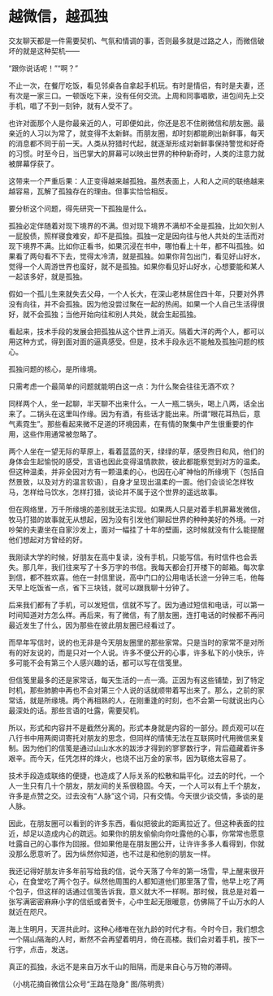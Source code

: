 # 越微信，越孤独

交友聊天都是一件需要契机、气氛和情调的事，否则最多就是过路之人，而微信破坏的就是这种契机—— 

“跟你说话呢！”“啊？” 

不止一次，在餐厅吃饭，看见邻桌各自拿起手机玩。有时是情侣，有时是夫妻，还有次是一家三口。一顿饭吃下来，没有任何交流。上周和同事唱歌，进包间先上交手机，唱了不到一刻钟，就有人受不了。 

也许对面那个人是你最亲近的人，可即便如此，你还是忍不住刷微信和朋友圈。最亲近的人习以为常了，就变得不太新鲜。而朋友圈，却时刻都能刷出新鲜事，每天的消息都不同于前一天。人类从狩猎时代起，就逐渐形成对新鲜事保持警觉和好奇的习惯。时至今日，当巴掌大的屏幕可以映出世界的种种新奇时，人类的注意力就被屏幕俘获了。 

这带来一个严重后果：人正变得越来越孤独。虽然表面上，人和人之间的联络越来越容易，瓦解了孤独存在的理由。但事实恰恰相反。 

要分析这个问题，得先研究一下孤独是什么。 

孤独必定伴随着对现下境界的不满。但对现下境界不满却不全是孤独，比如欠别人一屁股债，照样寝食难安，却不是孤独。孤独一定是因向往与他人共处的生活而对现下境界不满。比如你正看书，如果沉浸在书中，哪怕看上十年，都不叫孤独。如果看了两句看不下去，觉得太冷清，就是孤独。如果你背包出门，看见好山好水，觉得一个人周游世界也蛮好，就不是孤独。如果你看见好山好水，心想要能和某人一起该多好，就是孤独。 

假如一个孤儿生来就失去父母，一个人长大，在深山老林居住四十年，只要对外界没有向往，并不会孤独。因为他没尝过聚在一起的热闹。如果一个人自己生活得很好，就不会孤独；当他开始向往和别人共处，就会生起孤独。 

看起来，技术手段的发展会把孤独从这个世界上消灭。隔着大洋的两个人，都可以用这种方式，得到面对面的逼真感受。但是，技术手段永远不能触及孤独问题的核心。 

孤独问题的核心，是所缘境。 

只需考虑一个最简单的问题就能明白这一点：为什么聚会往往无酒不欢？ 

同样两个人，坐一起聊，半天聊不出来什么。一人一瓶二锅头，喝上八两，话全出来了。二锅头在这里叫作缘。因为有酒，有些话才能出来。所谓“眼花耳热后，意气素霓生”。那些看起来微不足道的环境因素，在有情的聚集中产生很重要的作用，这些作用通常被忽略了。 

两个人坐在一望无际的草原上，看着蓝蓝的天，绿绿的草，感受煦日和风，他们的身体会生起愉悦的感受，言语也因此变得温情款款，彼此都能察觉到对方的温柔。但这种温柔，并非全因对方有一颗温柔的心，也因在心旷神怡的所缘境下（包括自然景致，以及对方的温言软语），自身才呈现出温柔的一面。他们会谈论怎样牧马，怎样给马饮水，怎样打猎，谈论并不属于这个世界的遥远故事。 

但在网络里，万千所缘境的差别就无法实现。如果两人只是对着手机屏幕发微信，牧马打猎的故事就无从想起，因为没有引发他们聊起世界的种种美好的外境。一对吵架的夫妻坐在自家沙发上，面对一幅挂了十年的壁画，这时候就没有什么能提醒他们想起对方曾经的好。 

我刚读大学的时候，好朋友在高中复读，没有手机，只能写信。有时信件也会丢失。那几年，我们往来写了十多万字的书信。我每天都会打开楼下的邮箱。每次拿到信，都不胜欢喜。他在一封信里说，高中门口的公用电话长途一分钟三毛，他每天早上吃饭省一点，省下三块钱，就可以跟我聊十分钟了。 

后来我们都有了手机，可以发短信，信就不写了。因为通过短信和电话，可以第一时间知道对方怎么样。再后来，有了微信，有了朋友圈，连打电话的时候都不再问最近发生了什么，因为那些在彼此朋友圈已经看过了。 

而早年写信时，说的也无非是今天朋友圈里的那些家常。只是当时的家常不是对所有的好友说的，而是只对一个人说。许多不便公开的心事，许多私下的小快乐，许多可能不会有第三个人感兴趣的话，都可以写在信笺里。 

但信笺里最多的还是家常话，每天生活的一点一滴。正因为有这些铺垫，到了特定时机，那些肺腑中再也不会对第三个人说的话就顺带着写出来了。那么，之前的家常话，就是所缘境。两个再相熟的人，在刚重逢的时刻，也不会第一句就说出内心最深处的话。那些言语的吐露，需要契机。 

所以，形式和内容并不是截然分离的。形式本身就是内容的一部分。顾贞观可以在八行书中用两阕词寄托对朋友的思念，但同样的情愫无法在互联网时代用微信来复制。因为他们的信笺是通过山山水水的跋涉才得到的寥寥数行字，背后蕴藏着许多艰辛。而今天，任凭怎样的烽火，也烧不出万金的家书，因为联络太容易了。 

技术手段造成联络的便捷，也造成了人际关系的松散和扁平化。过去的时代，一个人一生只有几十个朋友，朋友间的关系很稳固。今天，一个人可以有上千个朋友，许多是点赞之交。过去没有“人脉”这个词，只有交情。今天很少谈交情，多谈的是人脉。 

因此，在朋友圈可以看到的许多东西，看似把彼此的距离拉近了。但这种表面的拉近，却足以造成内心的疏远。如果你的朋友偷偷向你吐露他的心事，你常常也愿意吐露自己的心事作为回报。但如果他是在朋友圈公开，让许许多多人看得到，你就没那么愿意听了。因为纵然你知道，也不过是和他别的朋友一样。 

我还记得好朋友许多年前写给我的信，说今天落了今年的第一场雪，早上醒来很开心，在食堂吃了两个包子。纵然他周围的人都知道他们那里落了雪，他早上吃了两个包子，但这样的话通过信笺告诉我，意义就大不一样啊。那时候，我总是对着一张写满密密麻麻小字的信纸或者贺卡，心中生起无限暖意，仿佛隔了千山万水的人就近在咫尺。 

海上生明月，天涯共此时。这种心绪唯在张九龄的时代才有。今时今日，我们想念一个隔山隔海的人时，断然不会再望着明月，倚在高楼。我们会对着手机，按下一行字，点击，发送。 

真正的孤独，永远不是来自万水千山的阻隔，而是来自心与万物的滞碍。 

（小桃花摘自微信公众号“王路在隐身” 图/陈明贵）